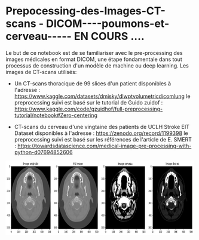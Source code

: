 #  Prepocessing-des-Images-CT-scans - DICOM----poumons-et-cerveau----- EN COURS ….
Le but de ce notebook est de se familiariser avec le pre-processing des images médicales en format DICOM, une étape fondamentale dans tout processus de construction d'un modèle de machine ou deep learning. Les images de CT-scans utilisés:  

- Un CT-scans thoracique de 99 slices d'un patient disponibles à l'adresse : https://www.kaggle.com/datasets/dmisky/dlwptvolumetricdicomlung
le preprocessing suivi est basé sur le tutorial de Guido zuidof : https://www.kaggle.com/code/gzuidhof/full-preprocessing-tutorial/notebook#Zero-centering

- CT-scans du cerveau d'une vingtaine des patients de UCLH Stroke EIT Dataset disponibles à l'adresse : 
https://zenodo.org/record/1199398
le preprocessing suivi est basé sur les références de l'article de E. SMERT : 
https://towardsdatascience.com/medical-image-pre-processing-with-python-d07694852606

<p align="center"><img src="images/brain_hu_os.png" width="800" height="200" /></p>
